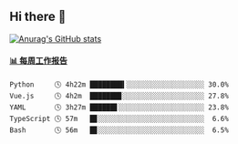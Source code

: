 ## Hi there 👋

[![Anurag's GitHub stats](https://github-readme-stats-orilights.vercel.app/api?username=orilights)](https://github.com/anuraghazra/github-readme-stats)

<!--
**OriLight152/OriLight152** is a ✨ _special_ ✨ repository because its `README.md` (this file) appears on your GitHub profile.

Here are some ideas to get you started:

- 🔭 I’m currently working on ...
- 🌱 I’m currently learning ...
- 👯 I’m looking to collaborate on ...
- 🤔 I’m looking for help with ...
- 💬 Ask me about ...
- 📫 How to reach me: ...
- 😄 Pronouns: ...
- ⚡ Fun fact: ...
-->

<!-- waka-box start -->
#### <a href="https://gist.github.com/92c8d5b388768c10efcba86e82b7c4fb" target="_blank">📊 每周工作报告</a>
```text
Python     🕓 4h22m ████████▍░░░░░░░░░░░░░░░░░░░ 30.0%
Vue.js     🕓 4h2m  ███████▊░░░░░░░░░░░░░░░░░░░░ 27.8%
YAML       🕓 3h27m ██████▋░░░░░░░░░░░░░░░░░░░░░ 23.8%
TypeScript 🕓 57m   █▊░░░░░░░░░░░░░░░░░░░░░░░░░░  6.6%
Bash       🕓 56m   █▊░░░░░░░░░░░░░░░░░░░░░░░░░░  6.5%
```
<!-- Powered by https://github.com/journey-ad/waka-box-go . -->
<!-- waka-box end -->
